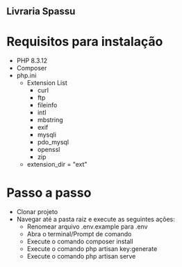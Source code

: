 ## Livraria Spassu

# Requisitos para instalação

-   PHP 8.3.12
-   Composer
-   php.ini
    -   Extension List
        -   curl
        -   ftp
        -   fileinfo
        -   intl
        -   mbstring
        -   exif
        -   mysqli
        -   pdo_mysql
        -   openssl
        -   zip
    -   extension_dir = "ext"

# Passo a passo

-   Clonar projeto
-   Navegar até a pasta raiz e execute as seguintes ações:
    -   Renomear arquivo .env.example para .env
    -   Abra o terminal/Prompt de comando
    -   Execute o comando composer install
    -   Execute o comando php artisan key:generate
    -   Execute o comando php artisan serve
